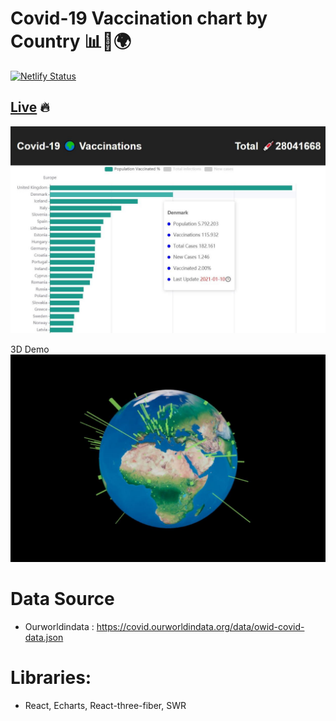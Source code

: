 # Covid-19 Vaccination chart by Country 📊💉🌍

[![Netlify Status](https://api.netlify.com/api/v1/badges/75acffa4-e49c-4e6c-8e22-36be7deaf199/deploy-status)](https://app.netlify.com/sites/amazing-yalow-966cc3/deploys)

## [Live](https://www.covidvaccination.tk) 🔥

![Demo](/public/vaccinations.jpg)

3D Demo
![Demo](/public/covidVaccinationGlobe.jpg)

# Data Source

- Ourworldindata : https://covid.ourworldindata.org/data/owid-covid-data.json

# Libraries:

- React, Echarts, React-three-fiber, SWR
